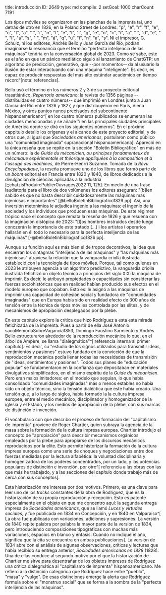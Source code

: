 title:          introducción
ID:             2649
type:           md
compile:        2
setGoal:        1000
charCount:      7191


Los tipos móviles se organizaron en las planchas de la imprenta tal, uno detrás de otro en 1826, en la Poland Street de Londres: "p", "e", "r", "f", "e", "c", "t", "a", " ", "i", "n", "t", "e", "l", "i", "g", "e", "n", "c", "i", "a", " ", "d", "e", " ", "l", "a", "s", " ", "m", "á", "q", "u", "i", "n", "a", "s". Ni el impresor, G. Schulz, ni los editores, Andrés Bello y Juan García del Río, podían imaginarse la resonancia que el término "perfecta intelijencia de las máquinas" tendría en la conversación global de 2023. Como se sabe, este es el año en que un pánico mediático siguió al lanzamiento de ChatGTP: un algoritmo de predicción, generativo, que --por momentos-- da al usuario la ilusión de estar interactuando con una máquina "inteligente". Es decir, es capaz de producir respuestas del más alto estándar académico en tiempo récord^[nota: referencias]. 

Bello usó el término en los números 2 y 3 de su proyecto editorial trasatlántico, *Repertorio americano*:  la revista de 1356 páginas --distribuidas en cuatro números-- que imprimió en Londres junto a Juan García del Río entre 1826 y 1827, y que distribuyeron en París, Viena México, y otros puntos nunca precisados del subcontinente hispanoamericano^[ en los cuatro números publicados se enumeran las ciudades mencionadas y se añade "i en las principales ciudades principales de América donde se dirá en los siguientes números". En el próximo cappitulo detallo los orígenes y el alcance de este proyecto editorial, y de otros que, al igual que *Sociedades americanas*, postularon como público una "comunidad imaginada" supranacional hispanoamericana].  Apareció en la única reseña que se repite en la sección "Boletín Bibliográfico" en más de un número: la de *Guide du mécanicien, ou principes fondamenteux de mécanique expérimentale et théorique appliquées à la composition et à l'ussage des machines*, de Pierre-Henrri Suzanne. Tomada de la *Revu Encyclopedique*, la reseña promueve uno de los libros que formó parte de un *boom* editorial en Francia entre 1820 y 1840, de libros dedicados a la divulgación de ciencias aplicadas a la industria [;;chatzisProduirePublierOuvrages2022 11, 125]. En medio de una frase laudiatoria para el libro de dos volúmenes los editores aseguran: "[b]ien sabido es que no basta describir cuidadosamente las máquinas mas injeniosas e importantes" [@belloBoletinBibliografico1826 pp]. Así, una inversión metonímica le adjudica ingenio a las máquinas: el ingenio de la sociedad y los individuos que producen esas máquinas. De este régimen trópico nace el concepto que remata la reseña de 1826 y que resuena con la imaginación distópica de 2023: "[l]os hombres instruidos desde luego conozerán la importancia de este tratado (...) i los artistas i operarios hallarán en él todo lo necesario para la perfecta intelijencia de las máquinas" [-@belloBoletinBibliografico1826 pp].

Aunque su función aquí es más bien el de tropos decorativos, la idea que encierran los sintagmas "intelijencia de las máquinas" y "las máquinas más injeniosas" atraviesa la relación que la vanguardia criolla ilustrada estableció con la tecnología de tipos móviles. Porque, tal como quienes en 2023 le atribuyen agencia a un algoritmo predictivo, la vanguardia criolla ilustrada fetichizó un objeto técnico a principios del siglo XIX: la máquina de imprimir. Es decir, le atribuyó propiedades o capacidades sin considerar las fuerzas sociohistóricas que en realidad habían producido sus efectos en el modelo europeo que copiaban. Esto es: le asignó a las máquinas de imprimir una capacidad de cohesión social y fundadora de "comunidades imaginadas" que en Europa había sido en realidad efecto de 300 años de tensión entre la técnica de tipos móviles controlada por las élites, y de mecanismos de apropiación desplegados por la plebe. 

En este capítulo exploro la crítica que hizo Rodríguez a esta esta mirada fetichizada de la imprenta. Pues a partir de ella José Antonio sacoMemoriaSobreVagancia1853, Domingo Faustino Sarmiento y Andrés Bello estructuraron alrededor de la reproducción mecánica lo que, en el árbol de Ampère, se llama "dialegmática"^[ referencia interna al primer capítulo]. Es decir, su "estudio de los signos utilizados para transmitir ideas, sentimientos y pasiones" estuvo fundado en la convicción de que la reproducción mecánica podía llenar todas las necesidades de transmisión de "ideas, sentimientos y pasiones". Todos sus planes de "educación popular" se fundamentaron en la confianza que depositaban en materiales divulgativos simplificados, en el mismo espíritu de la *Guide du mécanicien*. Pero eran malos imitadores: en el modelo que seguían, lo que había consolidado "comunidades imaginadas" más o menos estables no había sido un objeto técnico, sino la tensión dialéctica que este había creado. Una tensión que, a lo largo de siglos, había formado la la cultura impresa europea, entre el medio mecánico, disciplinador y homogenizador de la iglesia y el Estado, y los medios de apropiación de la plebe, con sus marcas de distinción e invención.

El vocabulario con que describo el proceso de formación del "capitalismo de imprenta" proviene de Roger Chartier, quien subraya la agencia de la masa sobre la formación de la cultura impresa europea. Chartier introdujo el concepto de "apropiación" para describir mecanismos orgánicos empleados por la plebe para apropiarse de los discursos mecánicos reproducidos por la elite. Esto permite historizar la  formación de la cultura impresa europea  como una serie de choques y negociaciones entre dos fuerzas mediadas por la lectura alfabética: la voluntad disciplinaria y homogenizadora de los poderes concentrados, por un lado, y las potencias populares de distinción e invención, por otro^[ referencia a las obras con las que más he trabajado, y a las secciones del capítulo donde trabajo más de cerca con sus conceptos].  

Esta historización me interesa por dos motivos. Primero, es una clave para leer uno de los *tracks* constantes de la obra de Rodríguez, que es la historización de su propia reproducción y recepción. Esto es patente especialmente en el objeto en que me concentro aquí: la segunda entrega impresa de *Sociedades americanas*, que se llamó *Luces y virtudes sociales*, y fue publicada en 1834 en Concepción, y en 1840 en Valparaíso^[ La obra fue publicada con variaciones, adiciones y supresiones. La versión de 1840 repite palabra por palabra la mayor parte de la versión de 1834, pero introduciendo composiciones tipográficas con muchas más variaciones, espacios en blanco y énfasis. Cuando no indique el año, significa que la cita se encuentra en ambas publicaciones]. La versión de 1834 abre con el análisis de algunas observaciones, críticas y lecturas que había recibido su entrega anterior, *Sociedades americanas en 1828* (1828). Una de ellas conduce al segundo motivo por el que la historización de Chartier me sirve para desentrañar de los objetos impresos de Rodríguez una crítica dialegmática al "capitalismo de imprenta" hispanoamericano. Me refiero a la distinción categórica que Rodríguez hace entre "pueblo", "masa" y "vulgo". De esas distinciones emerge la alerta que Rodríguez formula sobre el "monstruo social" que se forma a la sombra de la "perfecta intelijencia de las máquinas".